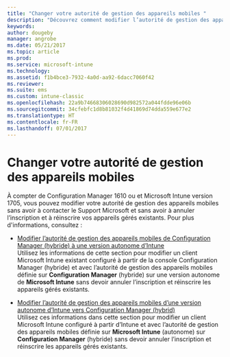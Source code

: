 ```yaml
---
title: "Changer votre autorité de gestion des appareils mobiles "
description: "Découvrez comment modifier l’autorité de gestion des appareils mobiles de Configuration Manager (hybride) à une version autonome d’Intune ou vice versa."
keywords: 
author: dougeby
manager: angrobe
ms.date: 05/21/2017
ms.topic: article
ms.prod: 
ms.service: microsoft-intune
ms.technology: 
ms.assetid: f1b4bce3-7932-4a0d-aa92-6dacc7060f42
ms.reviewer: 
ms.suite: ems
ms.custom: intune-classic
ms.openlocfilehash: 22a9b74668306028690d982572a044fdde96e06b
ms.sourcegitcommit: 34cfebfc1d8b81032f4d41869d74dda559e677e2
ms.translationtype: HT
ms.contentlocale: fr-FR
ms.lasthandoff: 07/01/2017
---
```

# <a name="change-your-mdm-authority"></a>Changer votre autorité de gestion des appareils mobiles
À compter de Configuration Manager 1610 ou et Microsoft Intune version 1705, vous pouvez modifier votre autorité de gestion des appareils mobiles sans avoir à contacter le Support Microsoft et sans avoir à annuler l’inscription et à réinscrire vos appareils gérés existants. Pour plus d'informations, consultez :

- [Modifier l’autorité de gestion des appareils mobiles de Configuration Manager (hybride) à une version autonome d’Intune](https://docs.microsoft.com/sccm/mdm/deploy-use/change-mdm-authority#change-the-mdm-authority-to-intune-standalone)    
    Utilisez les informations de cette section pour modifier un client Microsoft Intune existant configuré à partir de la console Configuration Manager (hybride) et avec l’autorité de gestion des appareils mobiles définie sur **Configuration Manager** (hybride) sur une version autonome de **Microsoft Intune** sans devoir annuler l’inscription et réinscrire les appareils gérés existants.

- [Modifier l’autorité de gestion des appareils mobiles d’une version autonome d’Intune vers Configuration Manager (hybrid)](https://docs.microsoft.com/sccm/mdm/deploy-use/change-mdm-authority#change-the-mdm-authority-to-configuration-manager-&#40;hybrid&#41;)    
    Utilisez ces informations dans cette section pour modifier un client Microsoft Intune configuré à partir d’Intune et avec l’autorité de gestion des appareils mobiles définie sur **Microsoft Intune** (autonome) sur **Configuration Manager** (hybride) sans devoir annuler l’inscription et réinscrire les appareils gérés existants.
